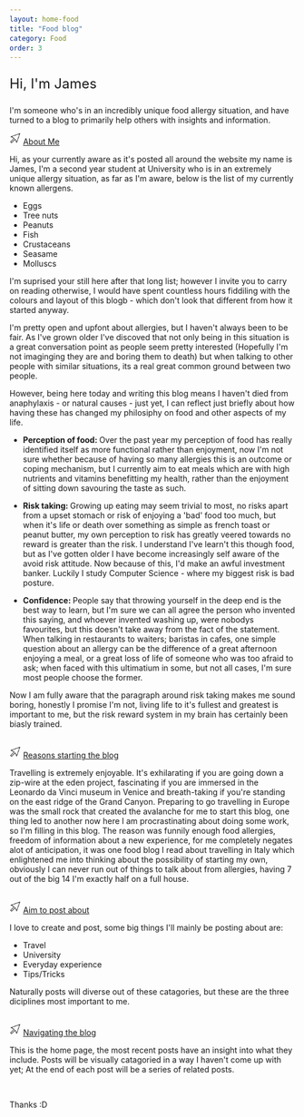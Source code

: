```yaml
---
layout: home-food
title: "Food blog"
category: Food 
order: 3
---
```

<script>
    // On page load
    document.addEventListener('DOMContentLoaded', function () {
        // Select all dropdown links
        const dropdownLinks = document.querySelectorAll('.dropdown-link');
        // For each link create function identifying the target div nad change the display property
        dropdownLinks.forEach(function (link) {
            link.addEventListener('click', function (e) {
                e.preventDefault();
                const targetId = link.getAttribute('data-target');
                const targetDropdown = document.getElementById(targetId);

                if (targetDropdown.style.display === 'none' || targetDropdown.style.display === '') {
                    // Display the dropdown content
                    targetDropdown.style.display = 'block';
                } else {
                    // Hide the dropdown content
                    targetDropdown.style.display = 'none';
                }
            });
        });
    });
</script>


<div id="introdction ">
    <!--Heading-->
    <p id="title" class="no-padding-paragraph center-content" style="font-size:24px;">Hi, I'm James</p>
    <!--Introduction to the blog-->
    <div id="blog-blurb">
        <p>I'm someone who's in an incredibly unique food allergy situation, and have turned to a blog to primarily help others with insights and information.</p>
    </div>
    <!--More information about the blog-->
    <div id="about-blog">
            <!--About me-->
            <img src="/rootMedia\windows cursor.png" alt="cursor" style="width: 20px; height; 20px;">
            <a href="#" class="dropdown-link no-padding-paragraph" data-target="dropdown-1">About Me</a>
            <div class="dropdown-content" id="dropdown-1">
                <p>Hi, as your currently aware as it's posted all around the website my name is James, I'm a second year student at University who is in an extremely unique allergy situation, as far as I'm aware, below is the list of my currently known allergens.</p>
                <ul>
                    <li>Eggs</li>
                    <li>Tree nuts</li>
                    <li>Peanuts</li>
                    <li>Fish</li>
                    <li>Crustaceans</li>
                    <li>Seasame</li>
                    <li>Molluscs</li>
                </ul>
                <p>I'm suprised your still here after that long list; however I invite you to carry on reading otherwise, I would have spent countless hours fiddiling with the colours and layout of this blogb - which don't look that different from how it started anyway.</p>
                <p>I'm pretty open and upfont about allergies, but I haven't always been to be fair. As I've grown older I've discoved that not only being in this situation is a great conversation point as people seem pretty interested (Hopefully I'm not imaginging they are and boring them to death) but when talking to other people with similar situations, its a real great common ground between two people.</p>
                <p>However, being here today and writing this blog means I haven't died from anaphylaxis - or natural causes - just yet, I can reflect just briefly about how having these has changed my philosiphy on food and other aspects of my life.</p>
                <ul>
                    <li><b>Perception of food: </b>Over the past year my perception of food has really identified itself as more functional rather than enjoyment, now I'm not sure whether because of having so many allergies this is an outcome or coping mechanism, but I currently aim to eat meals which are with high nutrients and vitamins benefitting my health, rather than the enjoyment of sitting down savouring the taste as such.</li>
                </ul>
                <ul>
                    <li><b>Risk taking: </b>Growing up eating may seem trivial to most, no risks apart from a upset stomach or risk of enjoying a 'bad' food too much, but when it's life or death over something as simple as french toast or peanut butter, my own perception to risk has greatly veered towards no reward is greater than the risk. I understand I've learn't this though food, but as I've gotten older I have become increasingly self aware of the avoid risk attitude. Now because of this, I'd make an awful investment banker. Luckily I study Computer Science - where my biggest risk is bad posture.</li>
                </ul>
                <ul>
                    <li><b>Confidence: </b>People say that throwing yourself in the deep end is the best way to learn, but I'm sure we can all agree the person who invented this saying, and whoever invented washing up, were nobodys favourites, but this doesn't take away from the fact of the statement. When talking in restaurants to waiters; baristas in cafes, one simple question about an allergy can be the difference of a great afternoon enjoying a meal, or a great loss of life of someone who was too afraid to ask; when faced with this ultimatium in some, but not all cases, I'm sure most people choose the former.</li>
                </ul>
            <p>Now I am fully aware that the paragraph around risk taking makes me sound boring, honestly I promise I'm not, living life to it's fullest and greatest is important to me, but the risk reward system in my brain has certainly been biasly trained.</p>
            </div>
            <br>
            <!--Reasons to start the blog-->
            <img src="/rootMedia\windows cursor.png" alt="cursor" style="width: 20px; height; 20px;">
            <a href="#" class="dropdown-link no-padding-paragraph" data-target="dropdown-2">Reasons starting the blog</a>
            <div class="dropdown-content" id="dropdown-2">
                <p>Travelling is extremely enjoyable. It's exhilarating if you are going down a zip-wire at the eden project, fascinating if you are immersed in the Leonardo da Vinci museum in Venice and breath-taking if you're standing on the east ridge of the Grand Canyon. Preparing to go travelling in Europe was the small rock that created the avalanche for me to start this blog, one thing led to another now here I am procrastinating about doing some work, so I'm filling in this blog. The reason was funnily enough food allergies, freedom of information about a new experience, for me completely negates alot of anticipation, it was one food blog I read about travelling in Italy which enlightened me into thinking about the possibility of starting my own, obviously I can never run out of things to talk about from allergies, having 7 out of the big 14 I'm exactly half on a full house.</p>
            </div> 
            <br>           
            <!--What I aim to post about-->
            <img src="/rootMedia\windows cursor.png" alt="cursor" style="width: 20px; height; 20px;">
            <a href="#" class="dropdown-link no-padding-paragraph" data-target="dropdown-3">Aim to post about</a>
            <div class="dropdown-content" id="dropdown-3">
                <p>I love to create and post, some big things I'll mainly be posting about are: 
                <ul>
                    <li>Travel</li>
                    <li>University</li>
                    <li>Everyday experience</li>
                    <li>Tips/Tricks</li>
                </ul>
                <p>Naturally posts will diverse out of these catagories, but these are the three diciplines most important to me.</p>
                </p>
            </div>
            <br>
            <!--Navigating the blog-->
            <img src="/rootMedia\windows cursor.png" alt="cursor" style="width: 20px; height; 20px;">            
            <a href="#" class="dropdown-link no-padding-paragraph" data-target="dropdown-4">Navigating the blog</a>
            <div class="dropdown-content" id="dropdown-4">
                <p>This is the home page, the most recent posts have an insight into what they include. Posts will be visually catagoried in a way I haven't come up with yet; At the end of each post will be a series of related posts.</p>
            </div>
            <br>            
    </div>
    <p class="no-padding-paragraph center-content">Thanks :D</p>

</div>
